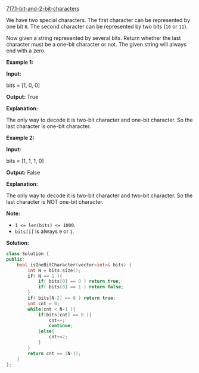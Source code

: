 [717.1-bit-and-2-bit-characters](https://leetcode.com/problems/1-bit-and-2-bit-characters/)  

We have two special characters. The first character can be represented by one bit `0`. The second character can be represented by two bits (`10` or `11`).

Now given a string represented by several bits. Return whether the last character must be a one-bit character or not. The given string will always end with a zero.

**Example 1:**  

  
**Input:** 
  
bits = \[1, 0, 0\]
  
**Output:** True
  
**Explanation:** 
  
The only way to decode it is two-bit character and one-bit character. So the last character is one-bit character.
  

**Example 2:**  

  
**Input:** 
  
bits = \[1, 1, 1, 0\]
  
**Output:** False
  
**Explanation:** 
  
The only way to decode it is two-bit character and two-bit character. So the last character is NOT one-bit character.
  

**Note:**

*   `1 <= len(bits) <= 1000`.
*   `bits[i]` is always `0` or `1`.  



**Solution:**  

```cpp
class Solution {
public:
    bool isOneBitCharacter(vector<int>& bits) {
        int N = bits.size();
        if( N == 1 ){
            if( bits[0] == 0 ) return true;
            if( bits[0] == 1 ) return false;
        }
        if( bits[N-2] == 0 ) return true;
        int cnt = 0;
        while(cnt < N-1 ){
            if(bits[cnt] == 0 ){
                cnt++;
                continue;
            }else{
                cnt+=2;
            }
        }
        return cnt == (N-1);
    }
};
```
      